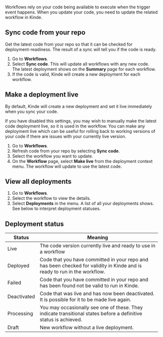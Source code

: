 
Workflows rely on your code being available to execute when the trigger event happens. When you update your code, you need to update the related workflow in Kinde.

## Sync code from your repo

Get the latest code from your repo so that it can be checked for deployment-readiness. The result of a sync will tell you if the code is ready.

1. Go to **Workflows**.
2. Select **Sync code**. This will update all workflows with any new code. The latest deployment shows on the **Summary** page for each workflow.
3. If the code is valid, Kinde will create a new deployment for each workflow.

## Make a deployment live

By default, Kinde will create a new deployment and set it live immediately when you sync your code.

If you have disabled this settings, you may wish to manually make the latest code deployment live, so it is used in the workflow. You can make any deployment live which can be useful for rolling back to working versions of your code if there are issues with your currently live version.

1. Go to **Workflows**.
2. Refresh code from your repo by selecting **Sync code**.
3. Select the workflow you want to update.
4. On the **Workflow** page, select **Make live** from the deployment context menu. The workflow will update to use the latest code.

## View all deployments

1. Go to **Workflows**.
2. Select the workflow to view the details.
3. Select **Deployments** in the menu. A list of all your deployments shows. See below to interpret deployment statuses.

## Deployment status

| Status      | Meaning                                                                                                                   |
| ----------- | ------------------------------------------------------------------------------------------------------------------------- |
| Live        | The code version currently live and ready to use in a workflow                                                            |
| Deployed    | Code that you have committed in your repo and has been checked for validity in Kinde and is ready to run in the workflow. |
| Failed      | Code that you have committed in your repo and has been found not be valid to run in Kinde.                                |
| Deactivated | Code that was live and has now been deactivated. It is possible for it to be made live again.                             |
| Processing  | You may occasionally see one of these. They indicate transitional states before a definitive status is achieved.          |
| Draft       | New workflow without a live deployment.                                                                                   |
